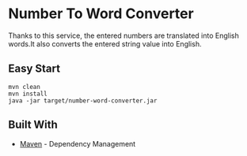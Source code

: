 # Number To Word Converter

Thanks to this service, the entered numbers are translated into English words.It also converts the entered string value into English.

## Easy Start

```
mvn clean
mvn install
java -jar target/number-word-converter.jar
```

## Built With

* [Maven](https://maven.apache.org/) - Dependency Management
